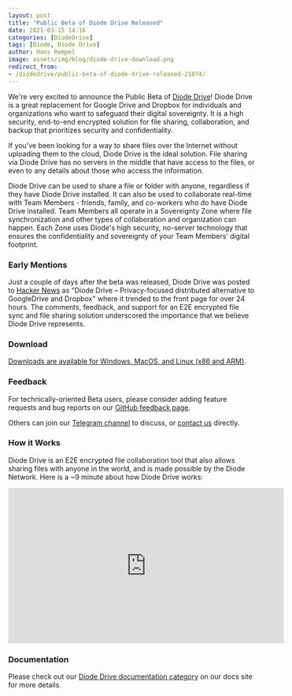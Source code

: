 ```yaml
---
layout: post
title: "Public Beta of Diode Drive Released"
date: 2021-03-15 14:16
categories: [DiodeDrive]
tags: [Diode, Diode Drive]
author: Hans Rempel
image: assets/img/blog/diode-drive-download.png
redirect_from:
- /diodedrive/public-beta-of-diode-drive-released-21074/
---
```


We're very excited to announce the Public Beta of [Diode Drive](/solutions/app/)!  Diode Drive is a great replacement for Google Drive and Dropbox for individuals and organizations who want to safeguard their digital sovereignty.  It is a high security, end-to-end encrypted solution for file sharing, collaboration, and backup that prioritizes security and confidentiality.
 
If you’ve been looking for a way to share files over the Internet without uploading them to the cloud, Diode Drive is the ideal solution.  File sharing via Diode Drive has no servers in the middle that have access to the files, or even to any details about those who access the information.

Diode Drive can be used to share a file or folder with anyone, regardless if they have Diode Drive installed.  It can also be used to collaborate real-time with Team Members - friends, family, and co-workers who do have Diode Drive installed.  Team Members all operate in a Sovereignty Zone where file synchronization and other types of collaboration and organization can happen.  Each Zone uses Diode's high security, no-server technology that ensures the confidentiality and sovereignty of your Team Members’ digital footprint.

### Early Mentions

Just a couple of days after the beta was released, Diode Drive was posted to [Hacker News](https://news.ycombinator.com/item?id=26439131) as "Diode Drive – Privacy-focused distributed alternative to GoogleDrive and Dropbox" where it trended to the front page for over 24 hours.  The comments, feedback, and support for an E2E encrypted file sync and file sharing solution underscored the importance that we believe Diode Drive represents.

### Download

[Downloads are available for Windows, MacOS, and Linux (x86 and ARM)](/download/#app).

### Feedback

For technically-oriented Beta users, please consider adding feature requests and bug reports on our [GitHub feedback page](https://github.com/diodechain/diode_drive_feedback).

Others can join our [Telegram channel](https://t.me/diode_chain) to discuss, or [contact us](https://contactdiode.paperform.co/) directly.

### How it Works

Diode Drive is an E2E encrypted file collaboration tool that also allows sharing files with anyone in the world, and is made possible by the Diode Network.  Here is a ~9 minute about how Diode Drive works:

<center><iframe width="560" height="315" src="https://www.youtube.com/embed/xt4iyqTJVx8" frameborder="0" allow="accelerometer; autoplay; encrypted-media; gyroscope; picture-in-picture" allowfullscreen></iframe></center>

### Documentation

Please check out our [Diode Drive documentation category](https://app.docs.diode.io/) on our docs site for more details.
